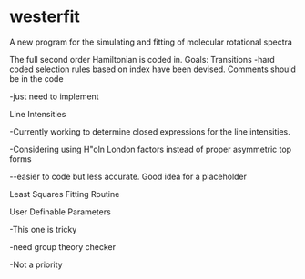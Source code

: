 # westerfit
A new program for the simulating and fitting of molecular rotational spectra

The full second order Hamiltonian is coded in.
Goals:
Transitions
-hard coded selection rules based on index have been devised. Comments should be in the code

-just need to implement

Line Intensities

-Currently working to determine closed expressions for the line intensities. 

-Considering using H\"oln London factors instead of proper asymmetric top forms

--easier to code but less accurate. Good idea for a placeholder

Least Squares Fitting Routine

User Definable Parameters

-This one is tricky

-need group theory checker

-Not a priority
